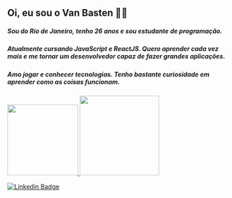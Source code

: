 ## Oi, eu sou o Van Basten ✌🏻
##### Sou do Rio de Janeiro, tenho 26 anos e sou estudante de programação.
##### Atualmente cursando JavaScript e ReactJS. Quero aprender cada vez mais e me tornar um desenvolvedor capaz de fazer grandes aplicações.
##### Amo jogar e conhecer tecnologias. Tenho bastante curiosidade em aprender como as coisas funcionam.
<div>
  <a href="https://github.com/vanbastenrx%22%3E">
  <img height="160em" src="https://github-readme-stats.vercel.app/api?username=vanbastenrx&show_icons=true&theme=dark&include_all_commits=true&count_private=true%22/%3E"/>
  <img height="180em" src="https://github-readme-stats.vercel.app/api/top-langs/?username=vanbastenrx&layout=compact&langs_count=7&theme=dracula"/>
</div>
  
[![Linkedin Badge](https://img.shields.io/badge/-LinkedIn-blue?style=flat-square&logo=Linkedin&logoColor=white&link=https://www.linkedin.com/in/van-basten-albuquerque-92a5b9214/)](https://www.linkedin.com/in/van-basten-albuquerque-92a5b9214/)
